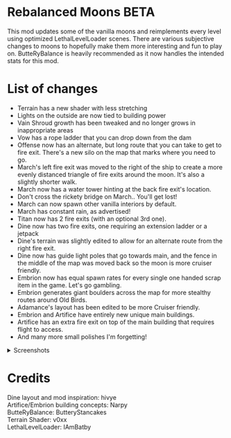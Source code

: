 # Rebalanced Moons BETA

This mod updates some of the vanilla moons and reimplements every level using optimized LethalLevelLoader scenes. There are various subjective changes to moons to hopefully make them more interesting and fun to play on. ButteRyBalance is heavily recommended as it now handles the intended stats for this mod.

# List of changes
- Terrain has a new shader with less stretching
- Lights on the outside are now tied to building power
- Vain Shroud growth has been tweaked and no longer grows in inappropriate areas
- Vow has a rope ladder that you can drop down from the dam
- Offense now has an alternate, but long route that you can take to get to fire exit. There's a new silo on the map that marks where you need to go.
- March's left fire exit was moved to the right of the ship to create a more evenly distanced triangle of fire exits around the moon. It's also a slightly shorter walk.
- March now has a water tower hinting at the back fire exit's location.
- Don't cross the rickety bridge on March.. You'll get lost!
- March can now spawn other vanilla interiors by default.
- March has constant rain, as advertised! 
- Titan now has 2 fire exits (with an optional 3rd one).
- Dine now has two fire exits, one requiring an extension ladder or a jetpack
- Dine's terrain was slightly edited to allow for an alternate route from the right fire exit.
- Dine now has guide light poles that go towards main, and the fence in the middle of the map was moved back so the moon is more cruiser friendly.
- Embrion now has equal spawn rates for every single one handed scrap item in the game. Let's go gambling.
- Embrion generates giant boulders across the map for more stealthy routes around Old Birds.
- Adamance's layout has been edited to be more Cruiser friendly.
- Embrion and Artifice have entirely new unique main buildings.
- Artifice has an extra fire exit on top of the main building that requires flight to access.
- And many more small polishes I'm forgetting!

<details>
<summary>Screenshots</summary>
<img src="https://i.ibb.co/XyMyBcB/Image.png">
<img src="https://i.ibb.co/XYDy4Wz/Image.png">
<img src="https://i.ibb.co/RSQ2kB6/Image.png">
<img src="https://i.ibb.co/nL4SVSK/Image.png">
<img src="https://i.ibb.co/nrrkyM2/Image.png">
<img src="https://i.ibb.co/SxfSqc7/Image.png">
<img src="https://i.ibb.co/mH2mdYD/Image.png">
</details>


# Credits

Dine layout and mod inspiration: hivye \
Artifice/Embrion building concepts: Narpy \
ButteRyBalance: ButteryStancakes \
Terrain Shader: v0xx \
LethalLevelLoader: IAmBatby
